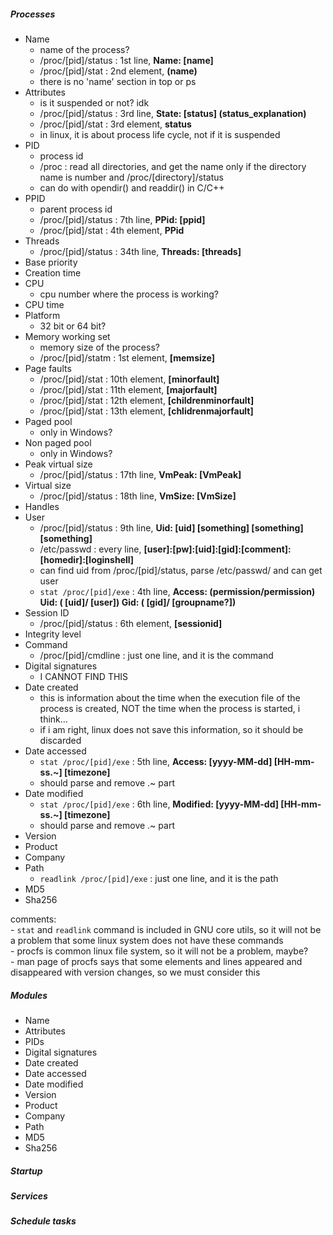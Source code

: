 ##### Processes
- Name
    - name of the process?
    - /proc/[pid]/status : 1st line, **Name: [name]**
    - /proc/[pid]/stat : 2nd element, **(name)**
    - there is no 'name' section in top or ps
- Attributes
    - is it suspended or not? idk
    - /proc/[pid]/status : 3rd line, **State: [status] (status\_explanation)**
    - /proc/[pid]/stat : 3rd element, **status**
    - in linux, it is about process life cycle, not if it is suspended
- PID
    - process id
    - /proc : read all directories, and get the name only if the directory name is number and /proc/[directory]/status
    - can do with opendir() and readdir() in C/C++
- PPID
    - parent process id
    - /proc/[pid]/status : 7th line, **PPid: [ppid]**
    - /proc/[pid]/stat : 4th element, **PPid**
- Threads
    - /proc/[pid]/status : 34th line, **Threads: [threads]**
- Base priority
- Creation time
- CPU
    - cpu number where the process is working?
- CPU time
- Platform
    - 32 bit or 64 bit?
- Memory working set
    - memory size of the process?
    - /proc/[pid]/statm : 1st element, **[memsize]**
- Page faults
    - /proc/[pid]/stat : 10th element, **[minorfault]**
    - /proc/[pid]/stat : 11th element, **[majorfault]**
    - /proc/[pid]/stat : 12th element, **[childrenminorfault]**
    - /proc/[pid]/stat : 13th element, **[chlidrenmajorfault]**
- Paged pool
    - only in Windows?
- Non paged pool
    - only in Windows?
- Peak virtual size
    - /proc/[pid]/status : 17th line, **VmPeak: [VmPeak]**
- Virtual size
    - /proc/[pid]/status : 18th line, **VmSize: [VmSize]**
- Handles
- User
    - /proc/[pid]/status : 9th line, **Uid: [uid] [something] [something] [something]**
    - /etc/passwd : every line, **[user]:[pw]:[uid]:[gid]:[comment]:[homedir]:[loginshell]**
    - can find uid from /proc/[pid]/status, parse /etc/passwd/ and can get user
    - `stat /proc/[pid]/exe` : 4th line, **Access: (permission/permission) Uid: ( [uid]/ [user]) Gid: ( [gid]/ [groupname?])**
- Session ID
    - /proc/[pid]/status : 6th element, **[sessionid]**
- Integrity level
- Command
    - /proc/[pid]/cmdline : just one line, and it is the command
- Digital signatures
    - I CANNOT FIND THIS
- Date created
    - this is information about the time when the execution file of the process is created, NOT the time when the process is started, i think...
    - if i am right, linux does not save this information, so it should be discarded
- Date accessed
    - `stat /proc/[pid]/exe` : 5th line, **Access: [yyyy-MM-dd] [HH-mm-ss.~] [timezone]**
    - should parse and remove .~ part
- Date modified
    - `stat /proc/[pid]/exe` : 6th line, **Modified: [yyyy-MM-dd] [HH-mm-ss.~] [timezone]**
    - should parse and remove .~ part
- Version
- Product
- Company
- Path
    - `readlink /proc/[pid]/exe` : just one line, and it is the path
- MD5
- Sha256

comments:  
    - `stat` and `readlink` command is included in GNU core utils, so it will not be a problem that some linux system does not have these commands  
    - procfs is common linux file system, so it will not be a problem, maybe?  
    - man page of procfs says that some elements and lines appeared and disappeared with version changes, so we must consider this  

##### Modules
- Name
- Attributes
- PIDs
- Digital signatures
- Date created
- Date accessed
- Date modified
- Version
- Product
- Company
- Path
- MD5
- Sha256

##### Startup

##### Services

##### Schedule tasks
